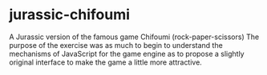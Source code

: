 # jurassic-chifoumi
A Jurassic version of the famous game Chifoumi (rock-paper-scissors)
The purpose of the exercise was as much to begin to understand the mechanisms of JavaScript for the game engine as to propose a slightly original interface to make the game a little more attractive.
